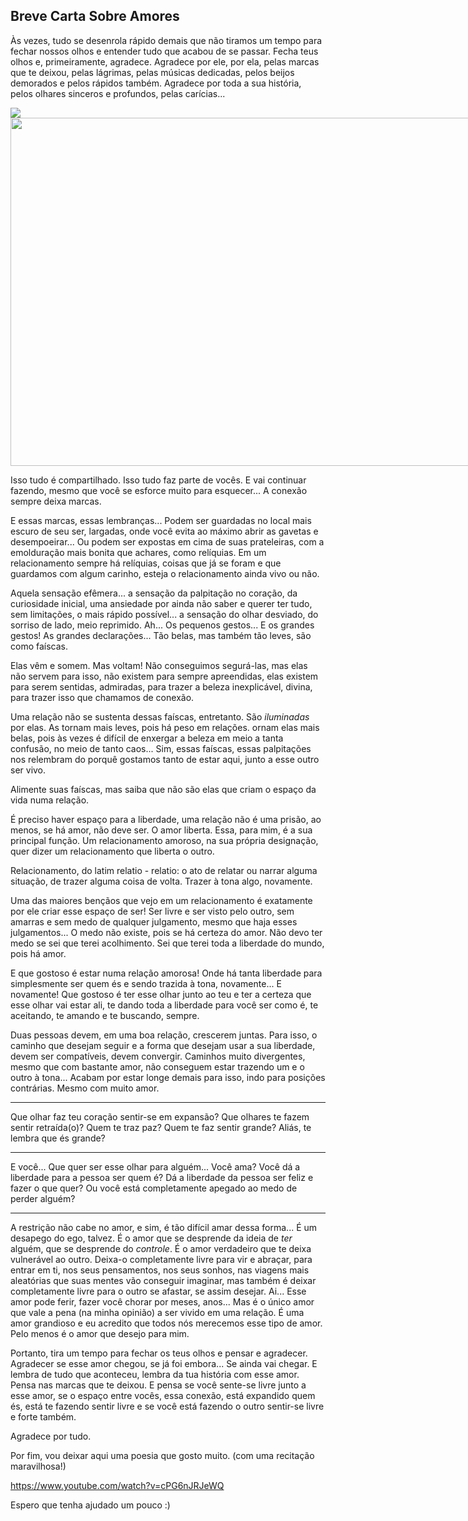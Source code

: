 ## Breve Carta Sobre Amores

Às vezes, tudo se desenrola rápido demais que não tiramos um tempo para fechar nossos olhos e entender tudo que acabou de se passar.
Fecha teus olhos e, primeiramente, agradece. Agradece por ele, por ela, pelas marcas que te deixou, pelas lágrimas, pelas músicas dedicadas, pelos beijos demorados e pelos rápidos também. Agradece por toda a sua história, pelos olhares sinceros e profundos, pelas carícias...

![](before_sunrise-ml.png)
<button style="position:relative;cursor:pointer;width:740px;height:557px;background:none;border:none;padding:0;" aria-hidden="true"><img style="width:100%;height:100%;" data-uri="11169" src="/before_sunrise-ml.jpg"></button>

Isso tudo é compartilhado. Isso tudo faz parte de vocês.
E vai continuar fazendo, mesmo que você se esforce muito para esquecer... A conexão sempre deixa marcas.

E essas marcas, essas lembranças... Podem ser guardadas no local mais escuro de seu ser, largadas, onde você evita ao máximo abrir as gavetas e desempoeirar...
Ou podem ser expostas em cima de suas prateleiras, com a emolduração mais bonita que achares, como relíquias.
Em um relacionamento sempre há relíquias, coisas que já se foram e que guardamos com algum carinho, esteja o relacionamento ainda vivo ou não.

Aquela sensação efêmera...
a sensação da palpitação no coração,
da curiosidade inicial,
uma ansiedade por ainda não saber e querer ter tudo, sem limitações, o mais rápido possível...
a sensação do olhar desviado,
do sorriso de lado, meio reprimido.
Ah... Os pequenos gestos...
E os grandes gestos! As grandes declarações... 
Tão belas, mas também tão leves, são como faíscas.

Elas vêm e somem. Mas voltam! Não conseguimos segurá-las, mas elas não servem para isso, não existem para sempre apreendidas, elas existem para serem sentidas, admiradas, para trazer a beleza inexplicável, divina, para trazer isso que chamamos de conexão.

Uma relação não se sustenta dessas faíscas, entretanto. São *iluminadas* por elas.
As tornam mais leves, pois há peso em relações. 
ornam elas mais belas, pois às vezes é difícil de enxergar a beleza em meio a tanta confusão, no meio de tanto caos...
Sim, essas faíscas, essas palpitações nos relembram do porquê gostamos tanto de estar aqui, junto a esse outro ser vivo.

Alimente suas faíscas, mas saiba que não são elas que criam o espaço da vida numa relação.

É preciso haver espaço para a liberdade, uma relação não é uma prisão, ao menos, se há amor, não deve ser.
O amor liberta.
Essa, para mim, é a sua principal função.
Um relacionamento amoroso, na sua própria designação, quer dizer um relacionamento que liberta o outro.

Relacionamento, do latim relatio -  relatio: o ato de relatar ou narrar alguma situação, de trazer alguma coisa de volta.
Trazer à tona algo, novamente.

Uma das maiores bençãos que vejo em um relacionamento é exatamente por ele criar esse espaço de ser!
Ser livre e ser visto pelo outro, sem amarras e sem medo de qualquer julgamento, mesmo que haja esses julgamentos... O medo não existe, pois se há certeza do amor.
Não devo ter medo se sei que terei acolhimento. Sei que terei toda a liberdade do mundo, pois há amor.

E que gostoso é estar numa relação amorosa! Onde há tanta liberdade para simplesmente ser quem és e sendo trazida à tona, novamente... E novamente! Que gostoso é ter esse olhar junto ao teu e ter a certeza que esse olhar vai estar ali, te dando toda a liberdade para você ser como é, te aceitando, te amando e te buscando, sempre.

Duas pessoas devem, em uma boa relação, crescerem juntas. Para isso, o caminho que desejam seguir e a forma que desejam usar a sua liberdade, devem ser compatíveis, devem convergir.
Caminhos muito divergentes, mesmo que com bastante amor, não conseguem estar trazendo um e o outro à tona... Acabam por estar longe demais para isso, indo para posições contrárias. Mesmo com muito amor.

---

Que olhar faz teu coração sentir-se em expansão?
Que olhares te fazem sentir retraída(o)?
Quem te traz paz?
Quem te faz sentir grande? Aliás, te lembra que és grande?

---

E você... Que quer ser esse olhar para alguém... Você ama?
Você dá a liberdade para a pessoa ser quem é?
Dá a liberdade da pessoa ser feliz e fazer o que quer?
Ou você está completamente apegado ao medo de perder alguém?

---

A restrição não cabe no amor, e sim, é tão difícil amar dessa forma... É um desapego do ego, talvez.
É o amor que se desprende da ideia de *ter* alguém, que se desprende do *controle*.
É o amor verdadeiro que te deixa vulnerável ao outro.
Deixa-o completamente livre para vir e abraçar, para entrar em ti, nos seus pensamentos, nos seus sonhos, nas viagens mais aleatórias que suas mentes vão conseguir imaginar, mas também é deixar completamente livre para o outro se afastar, se assim desejar.
Ai... Esse amor pode ferir, fazer você chorar por meses, anos... Mas é o único amor que vale a pena (na minha opinião) a ser vivido em uma relação.
É uma amor grandioso e eu acredito que todos nós merecemos esse tipo de amor.
Pelo menos é o amor que desejo para mim.

Portanto, tira um tempo para fechar os teus olhos e pensar e agradecer.
Agradecer se esse amor chegou, se já foi embora... Se ainda vai chegar.
E lembra de tudo que aconteceu, lembra da tua história com esse amor.
Pensa nas marcas que te deixou.
E pensa se você sente-se livre junto a esse amor, se o espaço entre vocês, essa conexão, está expandido quem és, está te fazendo sentir livre e se você está fazendo o outro sentir-se livre e forte também.

Agradece por tudo.

Por fim, vou deixar aqui uma poesia que gosto muito.
(com uma recitação maravilhosa!)

https://www.youtube.com/watch?v=cPG6nJRJeWQ


Espero que tenha ajudado um pouco :)